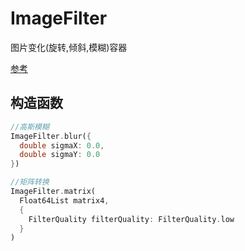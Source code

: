 # ImageFilter

图片变化(旋转,倾斜,模糊)容器

[参考](https://api.flutter.dev/flutter/dart-ui/ImageFilter-class.html)

## 构造函数

```dart
//高斯模糊
ImageFilter.blur({
  double sigmaX: 0.0,
  double sigmaY: 0.0
})

//矩阵转换
ImageFilter.matrix(
  Float64List matrix4,
  {
    FilterQuality filterQuality: FilterQuality.low
  }
)
```
